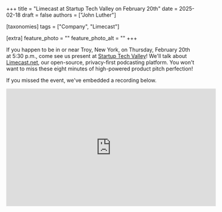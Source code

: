 +++
title = "Limecast at Startup Tech Valley on February 20th"
date = 2025-02-18
draft = false
authors = ["John Luther"]

[taxonomies]
tags = ["Company", "Limecast"]

[extra]
feature_photo = ""
feature_photo_alt = ""
+++

If you happen to be in or near Troy, New York, on Thursday, February 20th at 5:30 p.m., come see us present at [Startup Tech Valley](https://www.startuptechvalley.org/ "Startup Tech Valley website")! We'll talk about [Limecast.net](https://limecast.net "Limecast"), our open-source, privacy-first podcasting platform. You won't want to miss these eight minutes of high-powered product pitch perfection!

<!-- more -->

If you missed the event, we've embedded a recording below.

<iframe width="560" height="315" src="https://www.youtube.com/embed/psPg9Z51G1o?si=RVTEtbfnKVMzG6pR&amp;start=1320" title="YouTube video player" frameborder="0" allow="accelerometer; autoplay; clipboard-write; encrypted-media; gyroscope; picture-in-picture; web-share" referrerpolicy="strict-origin-when-cross-origin" allowfullscreen></iframe>

